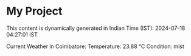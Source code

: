 # My Project

This content is dynamically generated in Indian Time (IST): 2024-07-18 04:27:01 IST


Current Weather in Coimbatore:
Temperature: 23.88 °C
Condition: mist
